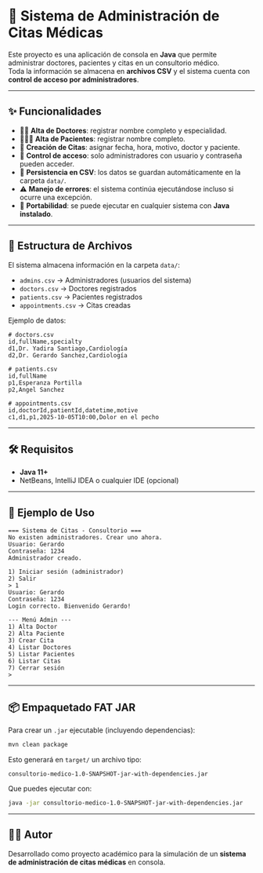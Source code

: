 
# 📅 Sistema de Administración de Citas Médicas

Este proyecto es una aplicación de consola en **Java** que permite administrar doctores, pacientes y citas en un consultorio médico.  
Toda la información se almacena en **archivos CSV** y el sistema cuenta con **control de acceso por administradores**.  

---

## ✨ Funcionalidades

- 👨‍⚕️ **Alta de Doctores**: registrar nombre completo y especialidad.  
- 🧑‍🤝‍🧑 **Alta de Pacientes**: registrar nombre completo.  
- 📅 **Creación de Citas**: asignar fecha, hora, motivo, doctor y paciente.  
- 🔐 **Control de acceso**: solo administradores con usuario y contraseña pueden acceder.  
- 💾 **Persistencia en CSV**: los datos se guardan automáticamente en la carpeta `data/`.  
- ⚠️ **Manejo de errores**: el sistema continúa ejecutándose incluso si ocurre una excepción.  
- 🚀 **Portabilidad**: se puede ejecutar en cualquier sistema con **Java instalado**.  

---

## 📂 Estructura de Archivos

El sistema almacena información en la carpeta `data/`:

- `admins.csv` → Administradores (usuarios del sistema)  
- `doctors.csv` → Doctores registrados  
- `patients.csv` → Pacientes registrados  
- `appointments.csv` → Citas creadas  

Ejemplo de datos:

```csv
# doctors.csv
id,fullName,specialty
d1,Dr. Yadira Santiago,Cardiología
d2,Dr. Gerardo Sanchez,Cardiología
```

```csv
# patients.csv
id,fullName
p1,Esperanza Portilla
p2,Angel Sanchez
```

```csv
# appointments.csv
id,doctorId,patientId,datetime,motive
c1,d1,p1,2025-10-05T10:00,Dolor en el pecho
```

---

## 🛠️ Requisitos

- **Java 11+**  
- NetBeans, IntelliJ IDEA o cualquier IDE (opcional)  

---


## 📖 Ejemplo de Uso

```
=== Sistema de Citas - Consultorio ===
No existen administradores. Crear uno ahora.
Usuario: Gerardo
Contraseña: 1234
Administrador creado.

1) Iniciar sesión (administrador)
2) Salir
> 1
Usuario: Gerardo
Contraseña: 1234
Login correcto. Bienvenido Gerardo!

--- Menú Admin ---
1) Alta Doctor
2) Alta Paciente
3) Crear Cita
4) Listar Doctores
5) Listar Pacientes
6) Listar Citas
7) Cerrar sesión
> 
```

---

## 📦 Empaquetado FAT JAR

Para crear un `.jar` ejecutable (incluyendo dependencias):

```bash
mvn clean package
```

Esto generará en `target/` un archivo tipo:

```
consultorio-medico-1.0-SNAPSHOT-jar-with-dependencies.jar
```

Que puedes ejecutar con:

```bash
java -jar consultorio-medico-1.0-SNAPSHOT-jar-with-dependencies.jar
```

---

## 👨‍💻 Autor

Desarrollado como proyecto académico para la simulación de un **sistema de administración de citas médicas** en consola.  
